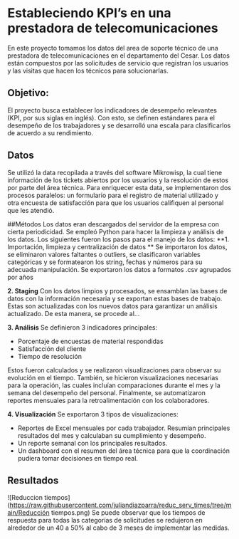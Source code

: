 # Estableciendo KPI’s en una prestadora de telecomunicaciones 
En este proyecto tomamos los datos del area de soporte técnico de una prestadora de telecomunicaciones en el departamento del Cesar. Los datos están compuestos por las solicitudes de servicio que registran los usuarios y las visitas que hacen los técnicos para solucionarlas. 

## Objetivo:
El proyecto busca establecer los indicadores de desempeño relevantes (KPI, por sus siglas en inglés). Con esto, se definen estándares para el desempeño de los trabajadores y se desarrolló una escala para clasificarlos de acuerdo a su rendimiento. 

## Datos 
Se utilizó la data recopilada a través del software Mikrowisp, la cual tiene información de los tickets abiertos por los usuarios y la resolución de estos por parte del área técnica. Para enriquecer esta data, se implementaron dos procesos paralelos: un formulario para el registro de material utilizado y otra encuesta de satisfacción para que los usuarios califiquen al personal que les atendió.

##Métodos
Los datos eran descargados del servidor de la empresa con cierta periodicidad. Se empleó Python para hacer la limpieza y análisis de los datos. Los siguientes fueron los pasos para el manejo de los datos:
**1. Importación, limpieza y centralización de datos **
Se importaron los datos, se eliminaron valores faltantes o outliers, se clasificaron variables categóricas y se formatearon los string, fechas y números para su adecuada manipulación. Se exportaron los datos a formatos .csv agrupados por años

**2. Staging**
Con los datos limpios y procesados, se ensamblan las bases de datos con la información necesaria y se exportan estas bases de trabajo. Estas son actualizadas con los nuevos datos para garantizar un análisis actualizado. De esta manera, se procede al…

**3. Análisis**
Se definieron 3 indicadores principales: 
- Porcentaje de encuestas de material respondidas
- Satisfacción del cliente
- Tiempo de resolución

Estos fueron calculados y se realizaron visualizaciones para observar su evolución en el tiempo. También, se hicieron visualizaciones necesarias para la operación, las cuales incluían comparaciones durante el mes y la semana del desempeño del personal. Finalmente, se automatizaron reportes mensuales para la retroalimentación con los colaboradores.

**4. Visualización**
Se exportaron 3 tipos de visualizaciones:
- Reportes de Excel mensuales por cada trabajador. Resumían principales resultados del mes y calculaban su cumplimiento y desempeño.
- Un reporte semanal con los principales resultados.
- Un dashboard con el resumen del área técnica para que la coordinación pudiera tomar decisiones en tiempo real.

## Resultados
![Reduccion tiempos](https://raw.githubusercontent.com/juliandiazparra/reduc_serv_times/tree/main/Reducción tiempos.png)
Se puede observar que los tiempos de respuesta para todas las categorías de solicitudes se redujeron en alrededor de un 40 a 50% al cabo de 3 meses de implementar las medidas.

